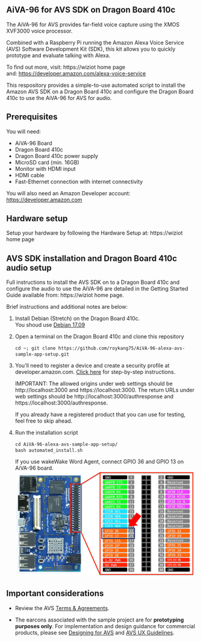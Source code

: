 AiVA-96 for AVS SDK on Dragon Board 410c
---
The AiVA-96 for AVS provides far-field voice capture using the XMOS XVF3000 voice processor.

Combined with a Raspberry Pi running the Amazon Alexa Voice Service (AVS) Software Development Kit (SDK), this kit allows you to quickly prototype and evaluate talking with Alexa.

To find out more, visit: https://wiziot home page   
and: https://developer.amazon.com/alexa-voice-service

This respository provides a simple-to-use automated script to install the Amazon AVS SDK on a Dragon Board 410c and configure the Dragon Board 410c to use the AiVA-96 for AVS for audio.

Prerequisites
---

You will need:

- AiVA-96 Board
- Dragon Board 410c
- Dragon Board 410c power supply
- MicroSD card (min. 16GB)
- Monitor with HDMI input
- HDMI cable
- Fast-Ethernet connection with internet connectivity  

You will also need an Amazon Developer account: https://developer.amazon.com


Hardware setup
---
Setup your hardware by following the Hardware Setup at: https://wiziot home page

AVS SDK installation and Dragon Board 410c audio setup
---
Full instructions to install the AVS SDK on to a Dragon Board 410c and configure the audio to use the AiVA-96 are detailed in the Getting Started Guide available from: https://wiziot home page.

Brief instructions and additional notes are below:

1. Install Debian (Stretch) on the Dragon Board 410c.  
   You shoud use [Debian 17.09](http://releases.linaro.org/96boards/dragonboard410c/linaro/debian/17.09/dragonboard410c_sdcard_install_debian-283.zip)

2. Open a terminal on the Dragon Board 410c and clone this repository
    ```
    cd ~; git clone https://github.com/roykang75/AiVA-96-alexa-avs-sample-app-setup.git
    ```   
3. You'll need to register a device and create a security profile at developer.amazon.com. [Click here](https://github.com/alexa/alexa-avs-sample-app/wiki/Create-Security-Profile) for step-by-step instructions.

    IMPORTANT: The allowed origins under web settings should be http://localhost:3000 and https://localhost:3000. The return URLs under web settings should be http://localhost:3000/authresponse and https://localhost:3000/authresponse.

    If you already have a registered product that you can use for testing, feel free to skip ahead.

4. Run the installation script
    ```
    cd AiVA-96-alexa-avs-sample-app-setup/
    bash automated_install.sh
    ```
    If you use wakeWake Word Agent, connect GPIO 36 and GPIO 13 on AiVA-96 board.  
    ![](/assets/wakeword.png)
    
Important considerations
---
* Review the AVS [Terms & Agreements](https://developer.amazon.com/public/solutions/alexa/alexa-voice-service/support/terms-and-agreements).  

* The earcons associated with the sample project are for **prototyping purposes only**. For implementation and design guidance for commercial products, please see [Designing for AVS](https://developer.amazon.com/public/solutions/alexa/alexa-voice-service/content/designing-for-the-alexa-voice-service) and [AVS UX Guidelines](https://developer.amazon.com/public/solutions/alexa/alexa-voice-service/content/alexa-voice-service-ux-design-guidelines).
